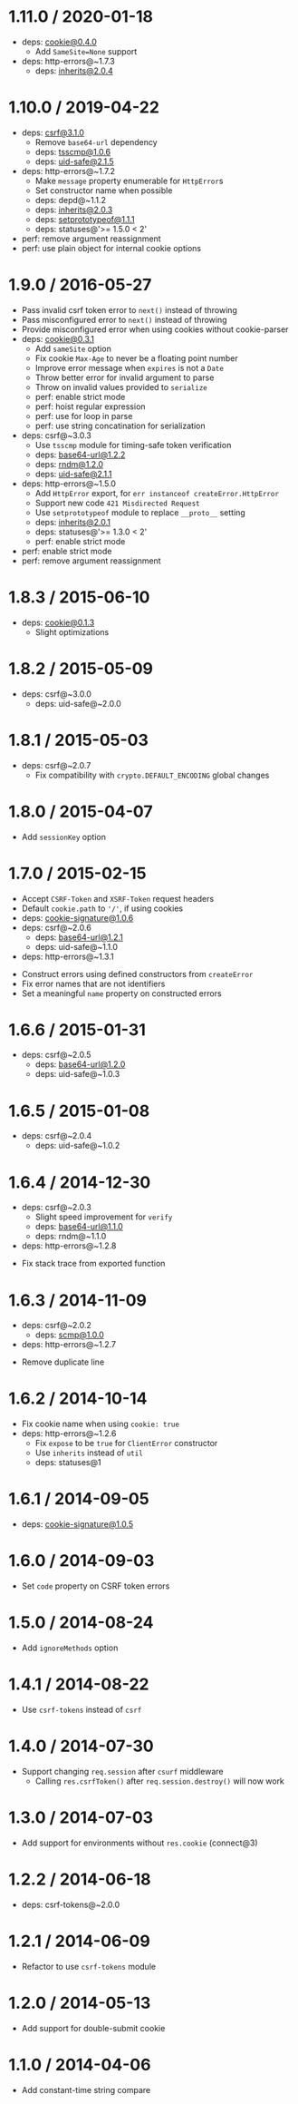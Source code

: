 # 1.11.0 / 2020-01-18

- deps: cookie@0.4.0
  - Add `SameSite=None` support
- deps: http-errors@~1.7.3
  - deps: inherits@2.0.4

# 1.10.0 / 2019-04-22

- deps: csrf@3.1.0
  - Remove `base64-url` dependency
  - deps: tsscmp@1.0.6
  - deps: uid-safe@2.1.5
- deps: http-errors@~1.7.2
  - Make `message` property enumerable for `HttpError`s
  - Set constructor name when possible
  - deps: depd@~1.1.2
  - deps: inherits@2.0.3
  - deps: setprototypeof@1.1.1
  - deps: statuses@'>= 1.5.0 < 2'
- perf: remove argument reassignment
- perf: use plain object for internal cookie options

# 1.9.0 / 2016-05-27

- Pass invalid csrf token error to `next()` instead of throwing
- Pass misconfigured error to `next()` instead of throwing
- Provide misconfigured error when using cookies without cookie-parser
- deps: cookie@0.3.1
  - Add `sameSite` option
  - Fix cookie `Max-Age` to never be a floating point number
  - Improve error message when `expires` is not a `Date`
  - Throw better error for invalid argument to parse
  - Throw on invalid values provided to `serialize`
  - perf: enable strict mode
  - perf: hoist regular expression
  - perf: use for loop in parse
  - perf: use string concatination for serialization
- deps: csrf@~3.0.3
  - Use `tsscmp` module for timing-safe token verification
  - deps: base64-url@1.2.2
  - deps: rndm@1.2.0
  - deps: uid-safe@2.1.1
- deps: http-errors@~1.5.0
  - Add `HttpError` export, for `err instanceof createError.HttpError`
  - Support new code `421 Misdirected Request`
  - Use `setprototypeof` module to replace `__proto__` setting
  - deps: inherits@2.0.1
  - deps: statuses@'>= 1.3.0 < 2'
  - perf: enable strict mode
- perf: enable strict mode
- perf: remove argument reassignment

# 1.8.3 / 2015-06-10

- deps: cookie@0.1.3
  - Slight optimizations

# 1.8.2 / 2015-05-09

- deps: csrf@~3.0.0
  - deps: uid-safe@~2.0.0

# 1.8.1 / 2015-05-03

- deps: csrf@~2.0.7
  - Fix compatibility with `crypto.DEFAULT_ENCODING` global changes

# 1.8.0 / 2015-04-07

- Add `sessionKey` option

# 1.7.0 / 2015-02-15

- Accept `CSRF-Token` and `XSRF-Token` request headers
- Default `cookie.path` to `'/'`, if using cookies
- deps: cookie-signature@1.0.6
- deps: csrf@~2.0.6
  - deps: base64-url@1.2.1
  - deps: uid-safe@~1.1.0
- deps: http-errors@~1.3.1

* Construct errors using defined constructors from `createError`
* Fix error names that are not identifiers
* Set a meaningful `name` property on constructed errors

# 1.6.6 / 2015-01-31

- deps: csrf@~2.0.5
  - deps: base64-url@1.2.0
  - deps: uid-safe@~1.0.3

# 1.6.5 / 2015-01-08

- deps: csrf@~2.0.4
  - deps: uid-safe@~1.0.2

# 1.6.4 / 2014-12-30

- deps: csrf@~2.0.3
  - Slight speed improvement for `verify`
  - deps: base64-url@1.1.0
  - deps: rndm@~1.1.0
- deps: http-errors@~1.2.8

* Fix stack trace from exported function

# 1.6.3 / 2014-11-09

- deps: csrf@~2.0.2
  - deps: scmp@1.0.0
- deps: http-errors@~1.2.7

* Remove duplicate line

# 1.6.2 / 2014-10-14

- Fix cookie name when using `cookie: true`
- deps: http-errors@~1.2.6
  - Fix `expose` to be `true` for `ClientError` constructor
  - Use `inherits` instead of `util`
  - deps: statuses@1

# 1.6.1 / 2014-09-05

- deps: cookie-signature@1.0.5

# 1.6.0 / 2014-09-03

- Set `code` property on CSRF token errors

# 1.5.0 / 2014-08-24

- Add `ignoreMethods` option

# 1.4.1 / 2014-08-22

- Use `csrf-tokens` instead of `csrf`

# 1.4.0 / 2014-07-30

- Support changing `req.session` after `csurf` middleware
  - Calling `res.csrfToken()` after `req.session.destroy()` will now work

# 1.3.0 / 2014-07-03

- Add support for environments without `res.cookie` (connect@3)

# 1.2.2 / 2014-06-18

- deps: csrf-tokens@~2.0.0

# 1.2.1 / 2014-06-09

- Refactor to use `csrf-tokens` module

# 1.2.0 / 2014-05-13

- Add support for double-submit cookie

# 1.1.0 / 2014-04-06

- Add constant-time string compare
